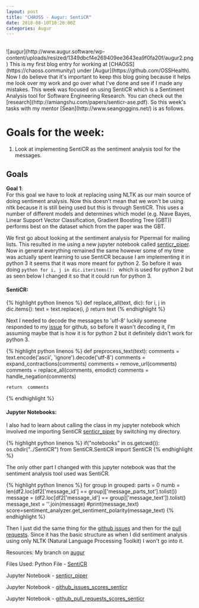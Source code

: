 ```yaml
---
layout: post
title: "CHAOSS - Augur: SentiCR"
date: 2018-08-10T10:20:00Z
categories: Augur
---
```

<br>
![augur](http://www.augur.software/wp-content/uploads/resized/1349dbcf4e269409ee3643ea9f0fa20f/augur2.png)
This is my first blog entry for working at [CHAOSS](https://chaoss.community/) under [Augur](https://github.com/OSSHealth). Now I do believe that it's important to keep this blog going because it helps me look over my work and go over what I've done and see if I made any mistakes. This week was focused on using SentiCR which is a Sentiment Analysis tool for Software Engineering Research. You can check out the [research](http://amiangshu.com/papers/senticr-ase.pdf). So this week's tasks with my mentor [Sean](http://www.seangoggins.net/) is as follows.


# Goals for the week:
1. Look at implementing SentiCR as the sentiment analysis tool for the messages.

## Goals

**Goal 1**:<br>
For this goal we have to look at replacing using NLTK as our main source of doing sentiment analysis. Now this doesn't mean that we won't be using nltk because it is still being used but this is through SentiCR. This uses a number of different models and determines which model (e.g. Niave Bayes, Linear Support Vector Classification, Gradient Boosting Tree (GBT)) performs best on the dataset which from the paper was the GBT.

We first go about looking at the sentiment analysis for Pipermail for mailing lists. This resulted in me using a new jupyter notebook called [senticr_piper](https://github.com/kmn5409/CHAOSS_Augur/blob/master/senticr_piper.ipynb). Now in general everything remained the same however some of my time was actually spent learning to use SentiCR because I am implementing it in python 3 it seems that it was more meant for python 2. So before it was doing ```python for i, j in dic.iteritems(): ``` which is used for python 2 but as seen below I changed it so that it could run for python 3.

#### SentiCR:
{% highlight python linenos %}
def replace_all(text, dic):
    for i, j in dic.items():
        text = text.replace(i, j)
    return text
{% endhighlight %}

Next I needed to decode the messages to 'utf-8' luckily someone responded to my [issue](https://github.com/senticr/SentiCR/issues/2) for github, so before it wasn't decoding it, I'm assuming maybe that is how it is for python 2 but it definitely didn't work for python 3.

{% highlight python linenos %}
def preprocess_text(text):
    comments = text.encode('ascii', 'ignore').decode('utf-8')
    comments = expand_contractions(comments)
    comments = remove_url(comments)
    comments = replace_all(comments, emodict)
    comments = handle_negation(comments)

    return  comments
{% endhighlight %}

#### Jupyter Notebooks:

I also had to learn about calling the class in my jupyter notebook which involved me importing SentiCR [senticr_piper](https://github.com/kmn5409/CHAOSS_Augur/blob/master/senticr_piper.ipynb) by switching my directory.

{% highlight python linenos %}
if("notebooks" in os.getcwd()):
    os.chdir("../SentiCR")
    from SentiCR.SentiCR import SentiCR
{% endhighlight %}


The only other part I changed with this jupyter notebook was that the sentiment analysis tool used was SentiCR.

{% highlight python linenos %}
for group in grouped:
        parts = 0
        numb = len(df2.loc[df2['message_id'] == group]['message_parts_tot'].tolist())
        message = (df2.loc[df2['message_id'] == group]['message_text']).tolist()
        message_text = ''.join(message)
        #print(message_text)
        score=sentiment_analyzer.get_sentiment_polarity(message_text)
{% endhighlight %}

Then I just did the same thing for the [github issues](https://github.com/kmn5409/CHAOSS_Augur/blob/master/github_issues_scores_senticr.ipynb) and then for the [pull requests](https://github.com/kmn5409/CHAOSS_Augur/blob/master/github_pull_requests_scores_senticr.ipynb). Since it has the basic structure as when I did sentiment analysis using only NLTK (Natural Language Processing Toolkit) I won't go into it.

Resources:
My branch on [augur](https://github.com/OSSHealth/augur/tree/pipermail)

Files Used:
Python File -  [SentiCR](https://github.com/kmn5409/CHAOSS_Augur/blob/master/SentiCR.py)

Jupyter Notebook - [senticr_piper](https://github.com/kmn5409/CHAOSS_Augur/blob/master/senticr_piper.ipynb)

Jupyter Notebook - [github_issues_scores_senticr](https://github.com/kmn5409/CHAOSS_Augur/blob/master/github_issues_scores_senticr.ipynb)

Jupyter Notebook - [github_pull_requests_scores_senticr](https://github.com/kmn5409/CHAOSS_Augur/blob/master/github_pull_requests_scores_senticr.ipynb)





